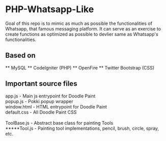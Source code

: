 <h1>PHP-Whatsapp-Like</h1>
Goal of this repo is to mimic as much as possible the functionalities of Whatsapp, that famous messaging platform.
It can serve as an exercise to create functions as optimized as possible to devlier same as Whatsapp's functionalities.

<h2>Based on</h2>
** MySQL
** CodeIgniter (PHP)
** OpenFire
** Twitter Bootstrap (CSS)
 
<h2>Important source files</h2>
app.js - Main js entrypoint for Doodle Paint<br />
popup.js - Pokki popup wrapper<br />
window.html - HTML entrypoint for Doodle Paint<br />
default.css - All Doodle Paint CSS<br />
<br />
ToolBase.js - Abstract base class for painting Tools<br />
*****Tool.js - Painting tool implementations, pencil, brush, circle, spray, etc.<br />
